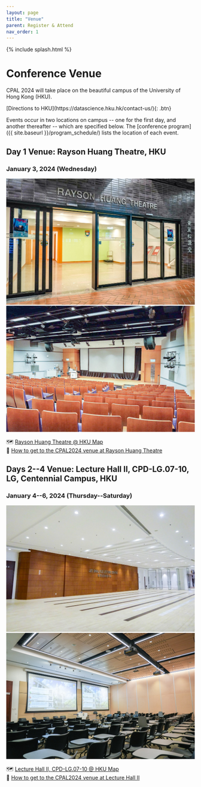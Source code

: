```yaml
---
layout: page
title: "Venue"
parent: Register & Attend
nav_order: 1
---
```


{% include splash.html %}

# Conference Venue

CPAL 2024 will take place on the beautiful campus of the University of Hong Kong (HKU).

<span class="fs-6">
[Directions to HKU](https://datascience.hku.hk/contact-us/){: .btn}
</span>

Events occur in two locations on campus -- one for the first day, and another thereafter -- which are specified below.
The [conference program]({{ site.baseurl }}/program_schedule/) lists the
location of each event.

## Day 1 Venue: Rayson Huang Theatre, HKU

### January 3, 2024 (Wednesday)

<div class="sponsor">
    <div>
    <img src="/assets/images/rht_1.jpeg" alt="Rayson Huang Theatre 1">
    </div>
    <div>
    <img src="/assets/images/rht_2.jpeg" alt="Rayson Huang Theatre 2">
    </div>

</div>

🗺️ [Rayson Huang Theatre @ HKU Map](http://www.maps.hku.hk/?type=Locations&id=46&lang=en&name=Rayson%20Huang%20Theatre) <br>
📍 [How to get to the CPAL2024 venue at Rayson Huang Theatre](https://datascience.hku.hk/content/uploads/2023/11/How-to-get-to-the-CPAL2024-venue-at-Rayson-Huang-Theatre-rs.pdf)

## Days 2--4 Venue: Lecture Hall II, CPD-LG.07-10, LG, Centennial Campus, HKU

### January 4--6, 2024 (Thursday--Saturday)

<div class="sponsor">
    <div>
    <img src="/assets/images/lsk_1.jpeg" alt="Centennial Campus Lecture Hall II 1">
    </div>
    <div>
    <img src="/assets/images/lsk_2.jpeg" alt="Centennial Campus Lecture Hall II 2">
    </div>

</div>

🗺️ [Lecture Hall II, CPD-LG.07-10 @ HKU Map](http://www.maps.hku.hk/?type=Locations&id=178&lang=en&name=Lee%20Shau%20Kee%20Lecture%20Centre) <br>
📍 [How to get to the CPAL2024 venue at Lecture Hall II](https://datascience.hku.hk/content/uploads/2023/11/How-to-get-to-the-CPAL2024-venue-at-Lecture-Hall-II-rs.pdf)
